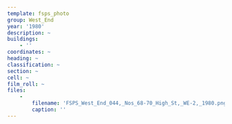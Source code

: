 ```yaml
---
template: fsps_photo
group: West_End
year: '1980'
description: ~
buildings:
    - ''
coordinates: ~
heading: ~
classification: ~
section: ~
cell: ~
film_roll: ~
files:
    -
        filename: 'FSPS_West_End_044,_Nos_68-70_High_St,_WE-2,_1980.png'
        caption: ''
---
```

